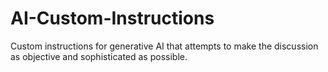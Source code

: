 # AI-Custom-Instructions
Custom instructions for generative AI that attempts to make the discussion as objective and sophisticated as possible.
